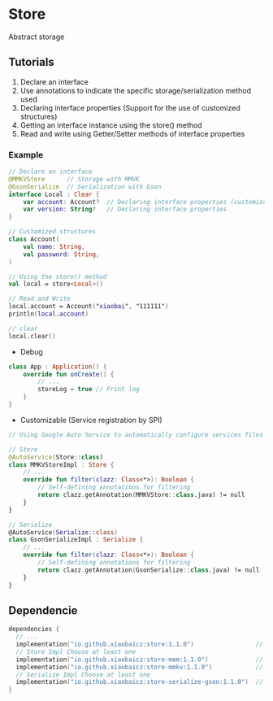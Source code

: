 # Store
Abstract storage

## Tutorials
1. Declare an interface
2. Use annotations to indicate the specific storage/serialization method used
3. Declaring interface properties (Support for the use of customized structures)
4. Getting an interface instance using the store() method
5. Read and write using Getter/Setter methods of interface properties

### Example
~~~ Kotlin
// Declare an interface
@MMKVStore      // Storage with MMVK
@GsonSerialize  // Serialization with Gson
interface Local : Clear {
    var account: Account?  // Declaring interface properties (customized structures)
    var version: String?   // Declaring interface properties
}

// Customized structures
class Account(
    val name: String,
    val password: String,
)

// Using the store() method
val local = store<Local>()

// Read and Write
local.account = Account("xiaobai", "111111")
println(local.account)

// clear
local.clear()
~~~

- Debug
~~~ Kotlin
class App : Application() {
    override fun onCreate() {
        // ...
        storeLog = true // Print log
    }
}
~~~

- Customizable (Service registration by SPI)
~~~ Kotlin
// Using Google Auto Service to automatically configure services files

// Store
@AutoService(Store::class)
class MMKVStoreImpl : Store {
    // ...
    override fun filter(clazz: Class<*>): Boolean {
        // Self-defining annotations for filtering
        return clazz.getAnnotation(MMKVStore::class.java) != null
    }
}

// Serialize
@AutoService(Serialize::class)
class GsonSerializeImpl : Serialize {
    // ...
    override fun filter(clazz: Class<*>): Boolean {
        // Self-defining annotations for filtering
        return clazz.getAnnotation(GsonSerialize::class.java) != null
    }
}
~~~

## Dependencie
~~~ kotlin
dependencies {
  // ...
  implementation("io.github.xiaobaicz:store:1.1.0")                 // require
  // Store Impl Choose at least one
  implementation("io.github.xiaobaicz:store-mem:1.1.0")             // optional
  implementation("io.github.xiaobaicz:store-mmkv:1.1.0")            // optional
  // Serialize Impl Choose at least one
  implementation("io.github.xiaobaicz:store-serialize-gson:1.1.0")  // optional
}
~~~


